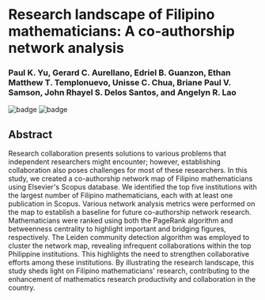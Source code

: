 # Research landscape of Filipino mathematicians: A co-authorship network analysis
### Paul K. Yu, Gerard C. Aurellano, Edriel B. Guanzon, Ethan Matthew T. Templonuevo, Unisse C. Chua, Briane Paul V. Samson, John Rhayel S. Delos Santos, and Angelyn R. Lao
![badge][badge-jupyter]
![badge][badge-python]

## Abstract
Research collaboration presents solutions to various problems that independent researchers might encounter; however, establishing collaboration also poses challenges for most of these researchers. In this study, we created a co-authorship network map of Filipino mathematicians using Elsevier's Scopus database. We identified the top five institutions with the largest number of Filipino mathematicians, each with at least one publication in Scopus. Various network analysis metrics were performed on the map to establish a baseline for future co-authorship network research. Mathematicians were ranked using both the PageRank algorithm and betweenness centrality to highlight important and bridging figures, respectively. The Leiden community detection algorithm was employed to cluster the network map, revealing infrequent collaborations within the top Philippine institutions. This highlights the need to strengthen collaborative efforts among these institutions. By illustrating the research landscape, this study sheds light on Filipino mathematicians' research, contributing to the enhancement of mathematics research productivity and collaboration in the country.

[badge-jupyter]: https://img.shields.io/badge/Jupyter-F37626.svg?&style=flat&logo=Jupyter&logoColor=white
[badge-python]: https://img.shields.io/badge/python-3670A0?style=flat&logo=python&logoColor=white
